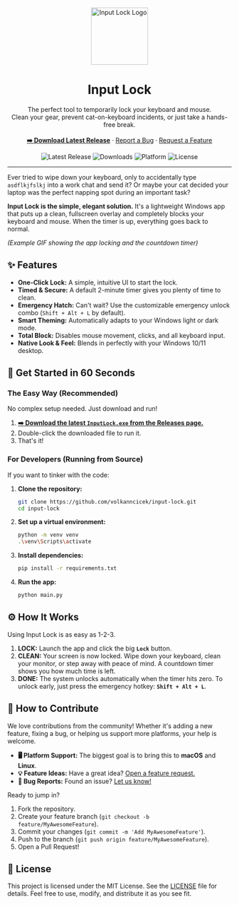 <br>
<p align="center">
  <img src="assets/app_icon.ico" alt="Input Lock Logo" width="128">
  <h1 align="center">Input Lock</h1>
  <p align="center">
    The perfect tool to temporarily lock your keyboard and mouse.
    <br>
    Clean your gear, prevent cat-on-keyboard incidents, or just take a hands-free break.
    <br>
    <br>
    <a href="https://github.com/volkanncicek/input-lock/releases"><strong>➡️ Download Latest Release</strong></a>
    ·
    <a href="https://github.com/volkanncicek/input-lock/issues/new?assignees=&labels=bug&template=bug_report.md&title=">Report a Bug</a>
    ·
    <a href="https://github.com/volkanncicek/input-lock/issues/new?assignees=&labels=enhancement&template=feature_request.md&title=">Request a Feature</a>
  </p>
</p>

<p align="center">
  <img src="https://img.shields.io/github/v/release/volkanncicek/input-lock?style=for-the-badge" alt="Latest Release">
  <img src="https://img.shields.io/github/downloads/volkanncicek/input-lock/total?style=for-the-badge&color=blue" alt="Downloads">
  <img src="https://img.shields.io/badge/Platform-Windows-0078D6?style=for-the-badge&logo=windows" alt="Platform">
  <img src="https://img.shields.io/github/license/volkanncicek/input-lock?style=for-the-badge" alt="License">
</p>

---

Ever tried to wipe down your keyboard, only to accidentally type `asdflkjfslkj` into a work chat and send it? Or maybe your cat decided your laptop was the perfect napping spot during an important task?

**Input Lock is the simple, elegant solution.** It's a lightweight Windows app that puts up a clean, fullscreen overlay and completely blocks your keyboard and mouse. When the timer is up, everything goes back to normal.


*(Example GIF showing the app locking and the countdown timer)*

## ✨ Features

- **One-Click Lock:** A simple, intuitive UI to start the lock.
- **Timed & Secure:** A default 2-minute timer gives you plenty of time to clean.
- **Emergency Hatch:** Can't wait? Use the customizable emergency unlock combo (`Shift + Alt + L` by default).
- **Smart Theming:** Automatically adapts to your Windows light or dark mode.
- **Total Block:** Disables mouse movement, clicks, and all keyboard input.
- **Native Look & Feel:** Blends in perfectly with your Windows 10/11 desktop.

## 🚀 Get Started in 60 Seconds

### The Easy Way (Recommended)

No complex setup needed. Just download and run!

1.  **[➡️ Download the latest `InputLock.exe` from the Releases page.](https://github.com/volkanncicek/input-lock/releases)**
2.  Double-click the downloaded file to run it.
3.  That's it!

### For Developers (Running from Source)

If you want to tinker with the code:

1.  **Clone the repository:**
    ```sh
    git clone https://github.com/volkanncicek/input-lock.git
    cd input-lock
    ```
2.  **Set up a virtual environment:**
    ```sh
    python -m venv venv
    .\venv\Scripts\activate
    ```
3.  **Install dependencies:**
    ```sh
    pip install -r requirements.txt
    ```
4.  **Run the app:**
    ```sh
    python main.py
    ```

## ⚙️ How It Works

Using Input Lock is as easy as 1-2-3.

1.  **LOCK:** Launch the app and click the big **`Lock`** button.
2.  **CLEAN:** Your screen is now locked. Wipe down your keyboard, clean your monitor, or step away with peace of mind. A countdown timer shows you how much time is left.
3.  **DONE:** The system unlocks automatically when the timer hits zero. To unlock early, just press the emergency hotkey: **`Shift + Alt + L`**.

## 🤝 How to Contribute

We love contributions from the community! Whether it's adding a new feature, fixing a bug, or helping us support more platforms, your help is welcome.

-   **🖥️ Platform Support:** The biggest goal is to bring this to **macOS** and **Linux**.
-   **💡 Feature Ideas:** Have a great idea? [Open a feature request.](https://github.com/volkanncicek/input-lock/issues/new?assignees=&labels=enhancement&template=feature_request.md&title=)
-   **🐛 Bug Reports:** Found an issue? [Let us know!](https://github.com/volkanncicek/input-lock/issues/new?assignees=&labels=bug&template=bug_report.md&title=)

Ready to jump in?
1.  Fork the repository.
2.  Create your feature branch (`git checkout -b feature/MyAwesomeFeature`).
3.  Commit your changes (`git commit -m 'Add MyAwesomeFeature'`).
4.  Push to the branch (`git push origin feature/MyAwesomeFeature`).
5.  Open a Pull Request!

## 📜 License

This project is licensed under the MIT License. See the [LICENSE](LICENSE) file for details. Feel free to use, modify, and distribute it as you see fit.